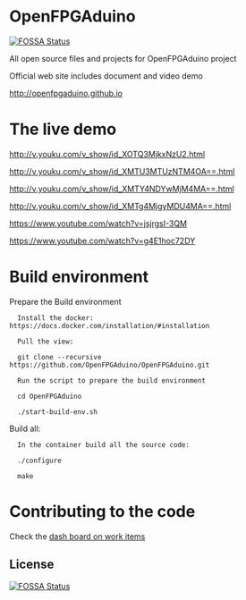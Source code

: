 # OpenFPGAduino
[![FOSSA Status](https://app.fossa.io/api/projects/git%2Bgithub.com%2FOpenFPGAduino%2FOpenFPGAduino.svg?type=shield)](https://app.fossa.io/projects/git%2Bgithub.com%2FOpenFPGAduino%2FOpenFPGAduino?ref=badge_shield)

All open source files and projects for OpenFPGAduino project

Official web site includes document and video demo

http://openfpgaduino.github.io

# The live demo

http://v.youku.com/v_show/id_XOTQ3MjkxNzU2.html

http://v.youku.com/v_show/id_XMTU3MTUzNTM4OA==.html

http://v.youku.com/v_show/id_XMTY4NDYwMjM4MA==.html

http://v.youku.com/v_show/id_XMTg4MjgyMDU4MA==.html

https://www.youtube.com/watch?v=jsjrgsI-3QM

https://www.youtube.com/watch?v=g4E1hoc72DY

# Build environment

Prepare the Build environment

      Install the docker: https://docs.docker.com/installation/#installation

      Pull the view:
      
      git clone --recursive https://github.com/OpenFPGAduino/OpenFPGAduino.git

      Run the script to prepare the build environment
      
      cd OpenFPGAduino
      
      ./start-build-env.sh

Build all:

      In the container build all the source code:

      ./configure

      make

# Contributing to the code
Check the [dash board on work items](https://waffle.io/OpenFPGAduino/OpenFPGAduino)


## License
[![FOSSA Status](https://app.fossa.io/api/projects/git%2Bgithub.com%2FOpenFPGAduino%2FOpenFPGAduino.svg?type=large)](https://app.fossa.io/projects/git%2Bgithub.com%2FOpenFPGAduino%2FOpenFPGAduino?ref=badge_large)